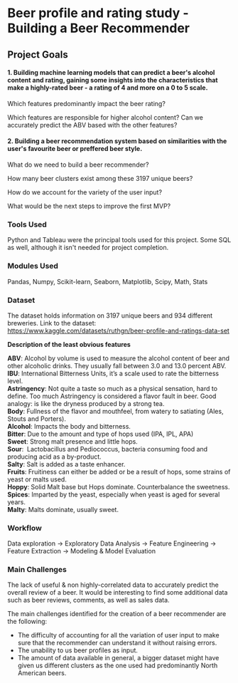 # Beer profile and rating study - Building a Beer Recommender

## Project Goals

#### 1.  Building machine learning models that can predict a beer's alcohol content and rating, gaining some insights into the characteristics that make a highly-rated beer - a rating of 4 and more on a 0 to 5 scale.

Which features predominantly impact the beer rating? 

Which features are responsible for higher alcohol content? Can we accurately predict the ABV based with the other features?

#### 2. Building a beer recommendation system based on similarities with the user's favourite beer or preffered beer style.

What do we need to build a beer recommender?

How many beer clusters exist among these 3197 unique beers?

How do we account for the variety of the user input?

What would be the next steps to improve the first MVP?

### Tools Used

Python and Tableau were the principal tools used for this project. Some SQL as well, although it isn't needed for project completion.

### Modules Used

Pandas, Numpy, Scikit-learn, Seaborn, Matplotlib, Scipy, Math, Stats

### Dataset

The dataset holds information on 3197 unique beers and 934 different breweries.
Link to the dataset: https://www.kaggle.com/datasets/ruthgn/beer-profile-and-ratings-data-set

**Description of the least obvious features**

**ABV**: Alcohol by volume is used to measure the alcohol content of beer and other alcoholic drinks. They usually fall between 3.0 and 13.0 percent ABV. \
**IBU**: International Bitterness Units, it’s a scale used to rate the bitterness level.\
**Astringency**: Not quite a taste so much as a physical sensation, hard to define. Too much Astringency is considered a flavor fault in beer. Good analogy: is like the dryness produced by a strong tea.\
**Body**: Fullness of the flavor and mouthfeel, from watery to satiating (Ales, Stouts and Porters).\
**Alcohol**: Impacts the body and bitterness.\
**Bitter**: Due to the amount and type of hops used (IPA, IPL, APA)\
**Sweet**: Strong malt presence and little hops.\
**Sour**:  Lactobacillus and Pediococcus, bacteria consuming food and producing acid as a by-product.\
**Salty**: Salt is added as a taste enhancer.\
**Fruits**: Fruitiness can either be added or be a result of hops, some strains of yeast or malts used.\
**Hoppy**: Solid Malt base but Hops dominate. Counterbalance the sweetness.\
**Spices**: Imparted by the yeast, especially when yeast is aged for several years.\
**Malty**: Malts dominate, usually sweet.

### Workflow

Data exploration -> Exploratory Data Analysis -> Feature Engineering -> Feature Extraction -> Modeling & Model Evaluation

### Main Challenges

The lack of useful & non highly-correlated data to accurately predict the overall review of a beer. It would be interesting to find some additional data such as beer reviews, comments, as well as sales data.

The main challenges identified for the creation of a beer recommender are the following:
  - The difficulty of accounting for all the variation of user input to make sure that the recommender can understand it without raising errors.
  - The unability to us beer profiles as input.
  - The amount of data available in general, a bigger dataset might have given us different clusters as the one used had predominantly North American beers.
